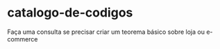 # catalogo-de-codigos
Faça uma consulta se precisar criar um teorema básico sobre loja ou e-commerce
